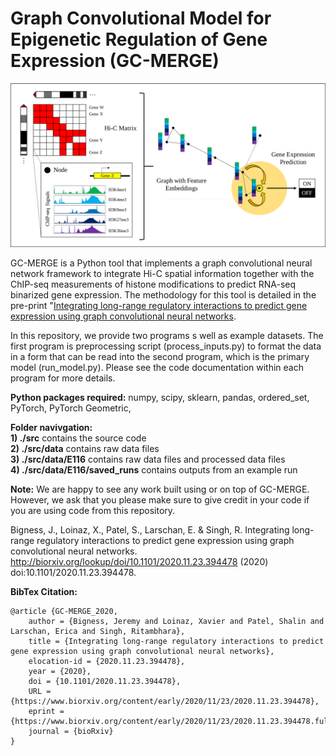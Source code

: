 # Graph Convolutional Model for Epigenetic Regulation of Gene Expression (GC-MERGE)

![](assets/model_summary.png)

GC-MERGE is a Python tool that implements a graph convolutional neural network framework to integrate Hi-C spatial information together with the ChIP-seq measurements of histone modifications to predict RNA-seq binarized gene expression. The methodology for this tool is detailed in the pre-print "[Integrating long-range regulatory interactions to predict gene expression using graph convolutional neural networks](https://www.biorxiv.org/content/10.1101/2020.04.28.066787v2).  

In this repository, we provide two programs s well as example datasets. The first program is preprocessing script (process_inputs.py) to format the data in a form that can be read into the second program, which is the primary model (run_model.py). Please see the code documentation within each program for more details.

**Python packages required:**
numpy, scipy, sklearn, pandas, ordered_set, PyTorch, PyTorch Geometric, 

**Folder navivgation:**  
**1) ./src** contains the source code  
**2) ./src/data** contains raw data files  
**3) ./src/data/E116** contains raw data files and processed data files  
**4) ./src/data/E116/saved_runs** contains outputs from an example run  
 
**Note:** We are happy to see any work built using or on top of GC-MERGE. However, we ask that you please make sure to give credit in your code if you are using code from this repository.  

Bigness, J., Loinaz, X., Patel, S., Larschan, E. & Singh, R. Integrating long-range regulatory interactions to predict gene expression using graph convolutional neural networks. http://biorxiv.org/lookup/doi/10.1101/2020.11.23.394478 (2020) doi:10.1101/2020.11.23.394478.  
  
**BibTex Citation:**  
```
@article {GC-MERGE_2020,
	author = {Bigness, Jeremy and Loinaz, Xavier and Patel, Shalin and Larschan, Erica and Singh, Ritambhara},
	title = {Integrating long-range regulatory interactions to predict gene expression using graph convolutional neural networks},
	elocation-id = {2020.11.23.394478},
	year = {2020},
	doi = {10.1101/2020.11.23.394478},
	URL = {https://www.biorxiv.org/content/early/2020/11/23/2020.11.23.394478},
	eprint = {https://www.biorxiv.org/content/early/2020/11/23/2020.11.23.394478.full.pdf},
	journal = {bioRxiv}
}
```
